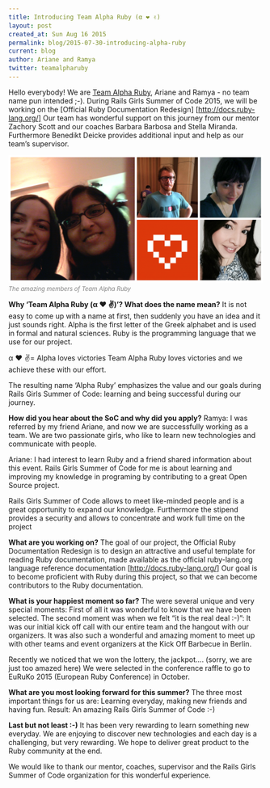 ```yaml
---
title: Introducing Team Alpha Ruby (α ❤ ✌)
layout: post
created_at: Sun Aug 16 2015
permalink: blog/2015-07-30-introducing-alpha-ruby
current: blog
author: Ariane and Ramya
twitter: teamalpharuby
---
```


Hello everybody! We are [Team Alpha Ruby](https://teams.railsgirlssummerofcode.org/teams/83), Ariane and Ramya - no team name pun intended ;-).
During Rails Girls Summer of Code 2015, we will be working on the [Official Ruby Documentation Redesign] [http://docs.ruby-lang.org/]
Our team has wonderful support on this journey from our mentor Zachory Scott and our coaches Barbara Barbosa and Stella Miranda.
Furthermore Benedikt Deicke provides additional input and help as our team’s supervisor.

<img src="/img/blog/2015/introducing-team-alpha-ruby.jpg" alt="Team Alpha Ruby" width="600">  
<font color="grey"><small><i>The amazing members of Team Alpha Ruby</i></small></font> 

**Why ‘Team Alpha Ruby (α ❤ ✌)’? What does the name mean?**
It is not easy to come up with a name at first, then suddenly you have an idea and it just sounds right. Alpha is the first letter of the Greek alphabet and is used in formal and natural sciences.
Ruby is the programming language that we use for our project.

α ❤ ✌= Alpha loves victories
Team Alpha Ruby loves victories and we achieve these with our effort.

The resulting name ‘Alpha Ruby’ emphasizes the value and our goals during Rails Girls Summer of Code: learning and being successful during our journey.

**How did you hear about the SoC and why did you apply?**
Ramya: I was referred by my friend Ariane, and now we are successfully working as a team. We are two passionate girls, who like to learn new technologies and communicate with people. 

Ariane: I had interest to learn Ruby and a friend shared information about this event. Rails Girls Summer of Code for me is about learning and improving my knowledge in programing by contributing to a great Open Source project.

Rails Girls Summer of Code allows to meet like-minded people and is a great opportunity to expand our knowledge. Furthermore the stipend provides a security and allows to concentrate and work full time on the project

**What are you working on?**
The goal of our project, the Official Ruby Documentation Redesign is to design an attractive and useful template for reading Ruby documentation, made available as the official ruby-lang.org language reference documentation [http://docs.ruby-lang.org/]
Our goal is to become proficient with Ruby during this project, so that we can become contributors to the Ruby documentation.

**What is your happiest moment so far?**
The were several unique and very special moments:
First of all it was wonderful to know that we have been selected. The second moment was when we felt “it is the real deal :-)”: It was our  initial kick off call with our entire team and the hangout with our organizers.
It was also such a wonderful and amazing moment to meet up with other teams and event organizers at the Kick Off Barbecue in Berlin.

Recently we noticed that we won the lottery, the jackpot…. (sorry, we are just too amazed here)
We were selected in the conference raffle to go to EuRuKo 2015 (European Ruby Conference) in October.

**What are you most looking forward for this summer?**
The three most important things for us are: Learning everyday, making new friends and having fun. Result: An amazing Rails Girls Summer of Code :-)

**Last but not least :-)**
It has been very rewarding to learn something new everyday. We are enjoying to discover new technologies and each day is a challenging, but very rewarding. We hope to deliver great product to the Ruby community at the end.

We would like to thank our mentor, coaches, supervisor and the Rails Girls Summer of Code organization for this wonderful experience.
